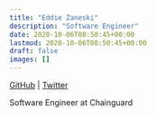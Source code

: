 ```yaml
---
title: "Eddie Zaneski"
description: "Software Engineer"
date: 2020-10-06T08:50:45+00:00
lastmod: 2020-10-06T08:50:45+00:00
draft: false
images: []
---
```


[GitHub](https://github.com/eddiezane) | [Twitter](https://twitter.com/eddiezane)

Software Engineer at Chainguard
